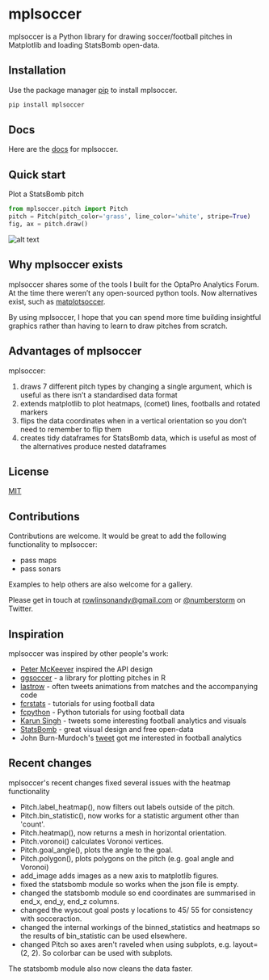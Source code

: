 # mplsoccer

mplsoccer is a Python library for drawing soccer/football pitches in Matplotlib and loading StatsBomb open-data.

## Installation

Use the package manager [pip](https://pip.pypa.io/en/stable/) to install mplsoccer.

```bash
pip install mplsoccer
```

## Docs

Here are the [docs](https://mplsoccer.readthedocs.io/) for mplsoccer.

## Quick start

Plot a StatsBomb pitch

```python
from mplsoccer.pitch import Pitch
pitch = Pitch(pitch_color='grass', line_color='white', stripe=True)
fig, ax = pitch.draw()
```
![alt text](https://github.com/andrewRowlinson/mplsoccer/blob/master/docs/quick_start.png?raw=true "statsbomb pitch")

## Why mplsoccer exists

mplsoccer shares some of the tools I built for the OptaPro Analytics Forum.
At the time there weren’t any open-sourced python tools. Now alternatives exist, such as [matplotsoccer](https://pypi.org/project/matplotsoccer/).

By using mplsoccer, I hope that you can spend more time building insightful graphics rather than having to learn to draw pitches from scratch.


## Advantages of mplsoccer

mplsoccer:

1. draws 7 different pitch types by changing a single argument, which is useful as there isn’t a standardised data format
2. extends matplotlib to plot heatmaps, (comet) lines, footballs and rotated markers
3. flips the data coordinates when in a vertical orientation so you don’t need to remember to flip them
4. creates tidy dataframes for StatsBomb data, which is useful as most of the alternatives produce nested dataframes

## License

[MIT](https://choosealicense.com/licenses/mit)

## Contributions
Contributions are welcome. It would be great to add the following functionality to mplsoccer:
- pass maps
- pass sonars

Examples to help others are also welcome for a gallery.

Please get in touch at rowlinsonandy@gmail.com or [@numberstorm](https://twitter.com/numberstorm) on Twitter.

## Inspiration

mplsoccer was inspired by other people's work:
- [Peter McKeever](http://petermckeever.com/2019/01/plotting-pitches-in-python/) inspired the API design
- [ggsoccer](https://github.com/Torvaney/ggsoccer) - a library for plotting pitches in R
- [lastrow](https://twitter.com/lastrowview) - often tweets animations from matches and the accompanying code
- [fcrstats](http://fcrstats.com/) - tutorials for using football data
- [fcpython](https://fcpython.com/) - Python tutorials for using football data
- [Karun Singh](https://twitter.com/karun1710) - tweets some interesting football analytics and visuals
- [StatsBomb](https://statsbomb.com/) - great visual design and free open-data
- John Burn-Murdoch's [tweet](https://twitter.com/jburnmurdoch/status/1057907312030085120) got me interested in football analytics

## Recent changes

mplsoccer's recent changes fixed several issues with the heatmap functionality
- Pitch.label_heatmap(), now filters out labels outside of the pitch.
- Pitch.bin_statistic(), now works for a statistic argument other than 'count'.
- Pitch.heatmap(), now returns a mesh in horizontal orientation.
- Pitch.voronoi() calculates Voronoi vertices.
- Pitch.goal_angle(), plots the angle to the goal.
- Pitch.polygon(), plots polygons on the pitch (e.g. goal angle and Voronoi)
- add_image adds images as a new axis to matplotlib figures.
- fixed the statsbomb module so works when the json file is empty.
- changed the statsbomb module so end coordinates are summarised in end_x, end_y, end_z columns.
- changed the wyscout goal posts y locations to 45/ 55 for consistency with socceraction.
- changed the internal workings of the binned_statistics and heatmaps so the results of bin_statistic can be used elsewhere.
- changed Pitch so axes aren't raveled when using subplots, e.g. layout=(2, 2). So colorbar can be used with subplots.

The statsbomb module also now cleans the data faster.
